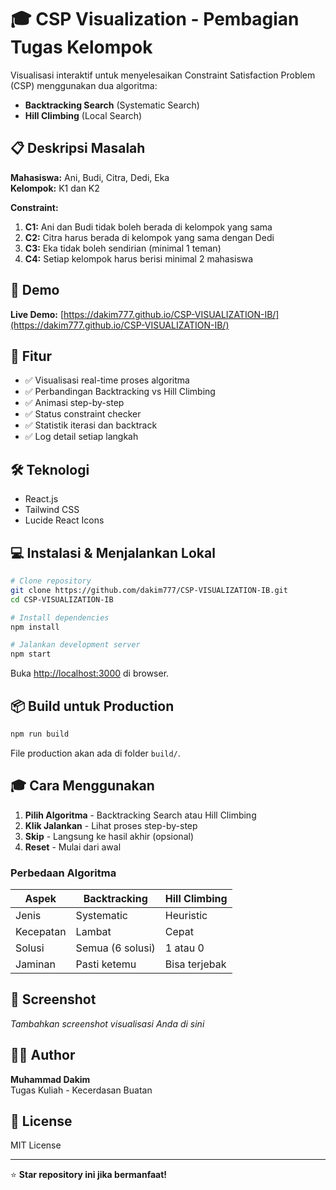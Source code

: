 # 🎓 CSP Visualization - Pembagian Tugas Kelompok

Visualisasi interaktif untuk menyelesaikan Constraint Satisfaction Problem (CSP) menggunakan dua algoritma:
- **Backtracking Search** (Systematic Search)
- **Hill Climbing** (Local Search)

## 📋 Deskripsi Masalah

**Mahasiswa:** Ani, Budi, Citra, Dedi, Eka  
**Kelompok:** K1 dan K2

**Constraint:**
1. **C1:** Ani dan Budi tidak boleh berada di kelompok yang sama
2. **C2:** Citra harus berada di kelompok yang sama dengan Dedi
3. **C3:** Eka tidak boleh sendirian (minimal 1 teman)
4. **C4:** Setiap kelompok harus berisi minimal 2 mahasiswa

## 🚀 Demo

**Live Demo:** [https://dakim777.github.io/CSP-VISUALIZATION-IB/](https://dakim777.github.io/CSP-VISUALIZATION-IB/)

## 🎯 Fitur

- ✅ Visualisasi real-time proses algoritma
- ✅ Perbandingan Backtracking vs Hill Climbing
- ✅ Animasi step-by-step
- ✅ Status constraint checker
- ✅ Statistik iterasi dan backtrack
- ✅ Log detail setiap langkah

## 🛠️ Teknologi

- React.js
- Tailwind CSS
- Lucide React Icons

## 💻 Instalasi & Menjalankan Lokal
```bash
# Clone repository
git clone https://github.com/dakim777/CSP-VISUALIZATION-IB.git
cd CSP-VISUALIZATION-IB

# Install dependencies
npm install

# Jalankan development server
npm start
```

Buka [http://localhost:3000](http://localhost:3000) di browser.

## 📦 Build untuk Production
```bash
npm run build
```

File production akan ada di folder `build/`.

## 🎓 Cara Menggunakan

1. **Pilih Algoritma** - Backtracking Search atau Hill Climbing
2. **Klik Jalankan** - Lihat proses step-by-step
3. **Skip** - Langsung ke hasil akhir (opsional)
4. **Reset** - Mulai dari awal

### Perbedaan Algoritma

| Aspek | Backtracking | Hill Climbing |
|-------|-------------|---------------|
| Jenis | Systematic | Heuristic |
| Kecepatan | Lambat | Cepat |
| Solusi | Semua (6 solusi) | 1 atau 0 |
| Jaminan | Pasti ketemu | Bisa terjebak |

## 📸 Screenshot

*Tambahkan screenshot visualisasi Anda di sini*

## 👨‍💻 Author

**Muhammad Dakim**  
Tugas Kuliah - Kecerdasan Buatan

## 📝 License

MIT License

---

⭐ **Star repository ini jika bermanfaat!**
